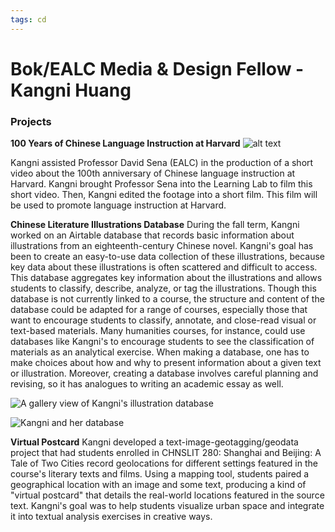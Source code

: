 ```yaml
---
tags: cd
---
```

# Bok/EALC Media & Design Fellow - Kangni Huang


### Projects

**100 Years of Chinese Language Instruction at Harvard**
![alt text](https://files.slack.com/files-pri/T0HTW3H0V-F03A7RTPQA3/screen_shot_2022-04-07_at_9.48.17_pm.png?pub_secret=d3b57889f5)

Kangni assisted Professor David Sena (EALC) in the production of a short video about the 100th anniversary of Chinese language instruction at Harvard. Kangni brought Professor Sena into the Learning Lab to film this short video. Then, Kangni edited the footage into a short film. This film will be used to promote language instruction at Harvard.


**Chinese Literature Illustrations Database**
During the fall term, Kangni worked on an Airtable database that records basic information about illustrations from an eighteenth-century Chinese novel. Kangni's goal has been to create an easy-to-use data collection of these illustrations, because key data about these illustrations is often scattered and difficult to access. This database aggregates key information about the illustrations and allows students to classify, describe, analyze, or tag the illustrations. Though this database is not currently linked to a course, the structure and content of the database could be adapted for a range of courses, especially those that want to encourage students to classify, annotate, and close-read visual or text-based materials. Many humanities courses, for instance, could use databases like Kangni's to encourage students to see the classification of materials as an analytical exercise. When making a database, one has to make choices about how and why to present information about a given text or illustration. Moreover, creating a database involves careful planning and revising, so it has analogues to writing an academic essay as well.

![A gallery view of Kangni's illustration database](https://files.slack.com/files-pri/T0HTW3H0V-F02S39TMKV5/screen_shot_2022-01-03_at_11.49.18_am.png?pub_secret=6e638f2261)

![Kangni and her database](https://files.slack.com/files-pri/T0HTW3H0V-F02LQTS891V/screen_shot_2021-11-12_at_10.39.10_am.png?pub_secret=fc1b175fa5)


**Virtual Postcard**
Kangni developed a text-image-geotagging/geodata project that had students enrolled in CHNSLIT 280: Shanghai and Beijing: A Tale of Two Cities record geolocations for different settings featured in the course's literary texts and films. Using a mapping tool, students paired a geographical location with an image and some text, producing a kind of "virtual postcard" that details the real-world locations featured in the source text. Kangni's goal was to help students visualize urban space and integrate it into textual analysis exercises in creative ways. 

